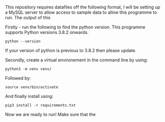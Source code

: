 This repository requires datafiles off the following format, I will be setting up a MySQL server to allow access to sample data to allow this programme to run. The output of this

Firstly - run the following to find the python version. This programme supports Python versions 3.8.2 onwards. 

```linux
python --version
```
If your version of python is previous to 3.8.2 then please update. 

Secondly, create a virtual environement in the command line by using:
```linux
python3 -m venv venv/
```
Followed by:
```linux
source venv/bin/activate
```
And finally install using:
```linux
pip3 install -r requirements.txt
```
Now we are ready to run! Make sure that the

